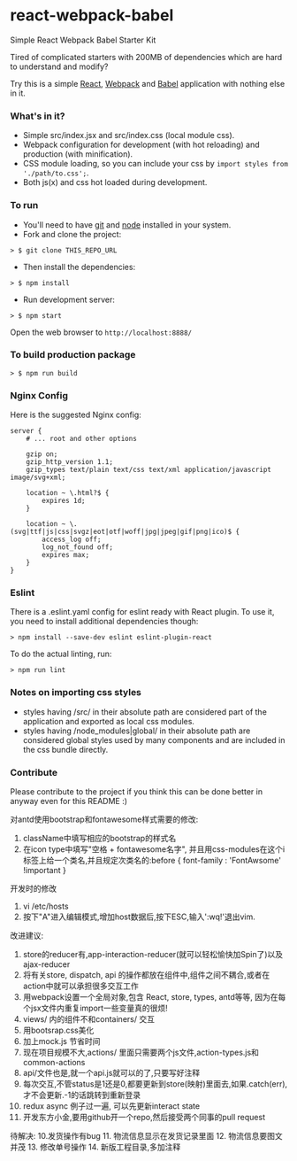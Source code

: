 # react-webpack-babel
Simple React Webpack Babel Starter Kit

Tired of complicated starters with 200MB of dependencies which are hard to understand and modify?

Try this is a simple [React](https://facebook.github.io/react/), [Webpack](http://webpack.github.io/) and [Babel](https://babeljs.io/) application with nothing else in it.

### What's in it?

* Simple src/index.jsx and src/index.css (local module css).
* Webpack configuration for development (with hot reloading) and production (with minification).
* CSS module loading, so you can include your css by ```import styles from './path/to.css';```.
* Both js(x) and css hot loaded during development.

### To run

* You'll need to have [git](https://git-scm.com/) and [node](https://nodejs.org/en/) installed in your system.
* Fork and clone the project:

```
> $ git clone THIS_REPO_URL
```

* Then install the dependencies:

```
> $ npm install
```

* Run development server:

```
> $ npm start
```

Open the web browser to `http://localhost:8888/`

### To build production package

```
> $ npm run build
```

### Nginx Config

Here is the suggested Nginx config:
```
server {
	# ... root and other options

	gzip on;
	gzip_http_version 1.1;
	gzip_types text/plain text/css text/xml application/javascript image/svg+xml;

	location ~ \.html?$ {
		expires 1d;
	}

	location ~ \.(svg|ttf|js|css|svgz|eot|otf|woff|jpg|jpeg|gif|png|ico)$ {
		access_log off;
		log_not_found off;
		expires max;
	}
}
```

### Eslint
There is a .eslint.yaml config for eslint ready with React plugin.
To use it, you need to install additional dependencies though:

```
> npm install --save-dev eslint eslint-plugin-react
```

To do the actual linting, run:

```
> npm run lint
```

### Notes on importing css styles
* styles having /src/ in their absolute path are considered part of the application and exported as local css modules.
* styles having /node_modules|global/ in their absolute path are considered global styles used by many components and are included in the css bundle directly.

### Contribute
Please contribute to the project if you think this can be done better in anyway even for this README :)

对antd使用bootstrap和fontawesome样式需要的修改:
1. className中填写相应的bootstrap的样式名
2. 在icon type中填写"空格 + fontawesome名字", 并且用css-modules在这个i标签上给一个类名,并且规定次类名的:before { font-family : 'FontAwsome' !important }

开发时的修改
1. vi /etc/hosts
2. 按下"A"进入编辑模式,增加host数据后,按下ESC,输入':wq!'退出vim.

改进建议:
1. store的reducer有,app-interaction-reducer(就可以轻松愉快加Spin了)以及ajax-reducer
2. 将有关store, dispatch, api 的操作都放在组件中,组件之间不耦合,或者在action中就可以承担很多交互工作
3. 用webpack设置一个全局对象,包含 React, store, types, antd等等, 因为在每个jsx文件内重复import一些变量真的很烦!
4. views/ 内的组件不和containers/ 交互
6. 用bootsrap.css美化
7. 加上mock.js 节省时间
8. 现在项目规模不大,actions/ 里面只需要两个js文件,action-types.js和common-actions
9. api/文件也是,就一个api.js就可以的了,只要写好注释
11. 每次交互,不管status是1还是0,都要更新到store(映射)里面去,如果.catch(err),才不会更新.-1的话跳转到重新登录
12. redux async 例子过一遍, 可以先更新interact state
14. 开发东方小金,要用github开一个repo,然后接受两个同事的pull request



待解决:
10.发货操作有bug
11. 物流信息显示在发货记录里面
12. 物流信息要图文并茂
13. 修改单号操作
14. 新版工程目录,多加注释
